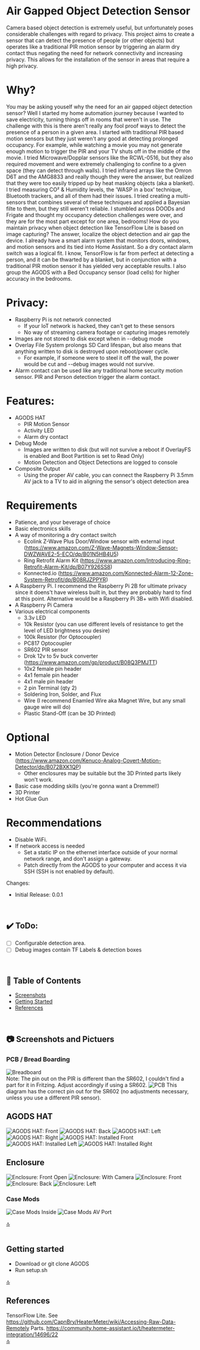 # Air Gapped Object Detection Sensor
Camera based object detection is extremely useful, but unfortunately poses considerable challenges with regard to privacy. This project aims to create a sensor that can detect the presence of people (or other objects) but operates like a traditional PIR motion sensor by triggering an alarm dry contact thus negating the need for network connectivity and increasing privacy. This allows for the installation of the sensor in areas that require a high privacy.

# Why?
You may be asking youself why the need for an air gapped object detection sensor? Well I started my home automation journey because I wanted to save electricity, turning things off in rooms that weren't in use. The challenge with this is there aren't really any fool proof ways to detect the presence of a person in a given area. I started with traditional PIR based motion sensors but they just weren't any good at detecting prolonged occupancy. For example, while watching a movie you may not generate enough motion to trigger the PIR and your TV shuts off in the middle of the movie. I tried Microwave/Dopplar sensors like the RCWL-0516, but they also required movement and were extremely challenging to confine to a given space (they can detect through walls). I tried infrared arrays like the Omron D6T and the AMG8833 and really though they were the answer, but realized that they were too easily tripped up by heat masking objects (aka a blanket). I tried measuring CO² & Humidity levels, the 'WASP in a box' technique, Bluetooth trackers, and all of them had their issues. I tried creating a multi-sensors that combines several of these techniques and applied a Bayesian filte to them, but they still weren't reliable. I stumbled across DOODs and Frigate and thought my occupancy detection challenges were over, and they are for the most part except for one area, bedrooms! How do you maintain privacy when object detection like TensorFlow Lite is based on image capturing? The answer, localize the object detection and air gap the device. I already have a smart alarm system that monitors doors, windows, and motion sensors and its tied into Home Assistant. So a dry contact alarm switch was a logical fit. I know, TensorFlow is far from perfect at detecting a person, and it can be thwarted by a blanket, but in conjunction with a traditional PIR motion sensor it has yielded very acceptable results. I also group the AGODS with a Bed Occupancy sensor (load cells) for higher accuracy in the bedrooms.

# Privacy:
* Raspberry Pi is not network connected
  - If your IoT network is hacked, they can't get to these sensors
  - No way of streaming camera footage or capturing images remotely
* Images are not stored to disk except when in --debug mode
* Overlay File System prolongs SD Card lifespan, but also means that anything written to disk is destroyed upon reboot/power cycle.
  - For example, if someone were to steel it off the wall, the power would be cut and --debug images would not survive.
* Alarm contact can be used like any traditional home security motion sensor. PIR and Person detection trigger the alarm contact.

# Features:
* AGODS HAT
  - PIR Motion Sensor
  - Activity LED
  - Alarm dry contact
* Debug Mode
  - Images are written to disk (but will not survive a reboot if OverlayFS is enabled and Boot Partition is set to Read Only)
  - Motion Detection and Object Detections are logged to console
* Composite Output
  - Using the proper AV cable, you can connect the Raspberry Pi 3.5mm AV jack to a TV to aid in aligning the sensor's object detection area

# Requirements
* Patience, and your beverage of choice
* Basic electronics skills
* A way of monitoring a dry contact switch
  - Ecolink Z-Wave Plus Door/Window sensor with external input (https://www.amazon.com/Z-Wave-Magnets-Window-Sensor-DWZWAVE2-5-ECO/dp/B01N5HB4U5)
  - Ring Retrofit Alarm Kit (https://www.amazon.com/Introducing-Ring-Retrofit-Alarm-Kit/dp/B07Y926SS8)
  - Konnected.io (https://www.amazon.com/Konnected-Alarm-12-Zone-System-Retrofit/dp/B08RJZPPYR)
* A Raspberry Pi. I recommend the Raspberry Pi 2B for ultimate privacy since it doens't have wireless built in, but they are probably hard to find at this point. Alternative would be a Raspberry Pi 3B+ with Wifi disabled.
* A Raspberry Pi Camera
* Various electrical components
  - 3.3v LED
  - 10k Resistor (you can use different levels of resistance to get the level of LED brightness you desire)
  - 100k Resistor (for Optocoupler)
  - PC817 Optocoupler
  - SR602 PIR sensor
  - Drok 12v to 5v buck converter (https://www.amazon.com/gp/product/B08Q3PMJTT)
  - 10x2 female pin header
  - 4x1 female pin header
  - 4x1 male pin header
  - 2 pin Terminal (qty 2)
  - Soldering Iron, Solder, and Flux
  - Wire (I recommend Enamled Wire aka Magnet Wire, but any small gauge wire will do)
  - Plastic Stand-Off (can be 3D Printed)

# Optional
* Motion Detector Enclosure / Donor Device (https://www.amazon.com/Kenuco-Analog-Covert-Motion-Detector/dp/B072BXK1QP)
  - Other enclosures may be suitable but the 3D Printed parts likely won't work.
* Basic case modding skills (you're gonna want a Dremmel!)
* 3D Printer
* Hot Glue Gun


# Recommendations
* Disable WiFi.
* If network access is needed
  - Set a static IP on the ethernet interface outside of your normal network range, and don't assign a gateway.
  - Patch directly from the AGODS to your computer and access it via SSH (SSH is not enabled by default).

Changes:
- Initial Release: 0.0.1
<br/>

## :heavy_check_mark: ToDo:
- [ ] Configurable detection area.
- [ ] Debug images contain TF Labels & detection boxes
<br/>

## :bookmark_tabs: Table of Contents
- [Screenshots](#camera-screenshots)
- [Getting Started](#getting-started)
- [References](#references)
<br/>

## :camera: Screenshots and Pictuers
### PCB / Bread Boarding
![Breadboard](docs/AGODS_Breadboard_v1.0.svg)<br/>
Note: The pin out on the PIR is different than the SR602, I couldn't find a part for it in Fritzing. Adjust accordingly if using a SR602.
![PCB](docs/AGODS_PCB_v1.0.svg)
This diagram has the correct pin out for the SR602 (no adjustments necessary, unless you use a different PIR sensor).

## AGODS HAT
![AGODS HAT: Front](docs/AGODS_HAT_Front.jpg)
![AGODS HAT: Back](docs/AGODS_HAT_Back.jpg)
![AGODS HAT: Left](docs/AGODS_HAT_Left.jpg)
![AGODS HAT: Right](docs/AGODS_HAT_Right.jpg)
![AGODS HAT: Installed Front](docs/AGODS_HAT_Installed_Front.jpg)
![AGODS HAT: Installed Left](docs/AGODS_HAT_Installed_Left.jpg)
![AGODS HAT: Installed Right](docs/AGODS_HAT_Installed_Right.jpg)

## Enclosure
![Enclosure: Front Open](docs/AGODS_Enclosure_Front_Open.jpg)
![Enclosure: With Camera](docs/AGODS_Enclosure_Open_Cam.jpg)
![Enclosure: Front](docs/AGODS_Enclosure_Front.jpg)
![Enclosure: Back](docs/AGODS_Enclosure_Back.jpg)
![Enclosure: Left](docs/AGODS_Enclosure_Left.jpg)

### Case Mods
![Case Mods Inside](docs/Case_Mod_Inside.jpg)
![Case Mods AV Port](docs/Case_Mod_AV.jpg)


[:top:](#bookmark_tabs-table-of-contents)
<br/>
<br/>

## Getting started
* Download or git clone AGODS
* Run setup.sh

[:top:](#bookmark_tabs-table-of-contents)
<br/>

## References
TensorFlow Lite. See https://github.com/CapnBry/HeaterMeter/wiki/Accessing-Raw-Data-Remotely
Parts. https://community.home-assistant.io/t/heatermeter-integration/14696/22  
[:top:](#bookmark_tabs-table-of-contents)
